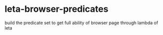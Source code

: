 # leta-browser-predicates
build the predicate set to get full ability of browser page through lambda of leta
